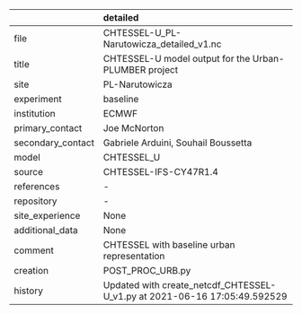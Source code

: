 |                   | detailed                                                                  |
|:------------------|:--------------------------------------------------------------------------|
| file              | CHTESSEL-U_PL-Narutowicza_detailed_v1.nc                                  |
| title             | CHTESSEL-U model output for the Urban-PLUMBER project                     |
| site              | PL-Narutowicza                                                            |
| experiment        | baseline                                                                  |
| institution       | ECMWF                                                                     |
| primary_contact   | Joe McNorton                                                              |
| secondary_contact | Gabriele Arduini, Souhail Boussetta                                       |
| model             | CHTESSEL_U                                                                |
| source            | CHTESSEL-IFS-CY47R1.4                                                     |
| references        | -                                                                         |
| repository        | -                                                                         |
| site_experience   | None                                                                      |
| additional_data   | None                                                                      |
| comment           | CHTESSEL with baseline urban representation                               |
| creation          | POST_PROC_URB.py                                                          |
| history           | Updated with create_netcdf_CHTESSEL-U_v1.py at 2021-06-16 17:05:49.592529 |
